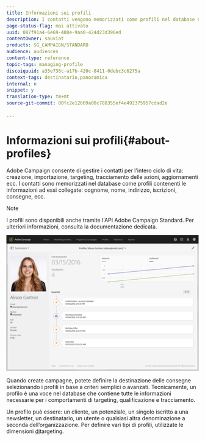 ```yaml
---
title: Informazioni sui profili
description: I contatti vengono memorizzati come profili nel database Campaign e aggiornati per l'intero ciclo di vita.
page-status-flag: mai attivato
uuid: 087f91a4-6e69-488e-9aa0-424d23d396ed
contentOwner: sauviat
products: SG_CAMPAIGN/STANDARD
audience: audiences
content-type: reference
topic-tags: managing-profile
discoiquuid: a35e736c-a17b-420c-8411-0debc3c6275a
context-tags: destinatario,panoramica
internal: n
snippet: y
translation-type: tm+mt
source-git-commit: 00fc2e12669a00c788355ef4e492375957cdad2e

---
```



# Informazioni sui profili{#about-profiles}

Adobe Campaign consente di gestire i contatti per l'intero ciclo di vita: creazione, importazione, targeting, tracciamento delle azioni, aggiornamenti ecc. I contatti sono memorizzati nel database come profili contenenti le informazioni ad essi collegate: cognome, nome, indirizzo, iscrizioni, consegne, ecc.

>[!NOTE]
>
>I profili sono disponibili anche tramite l'API Adobe Campaign Standard. Per ulteriori informazioni, consulta la documentazione [](https://final-docs.campaign.adobe.com/doc/standard/en/api/ACS_API.html#retrieving-profiles) dedicata.

![](assets/marketing_history.png)

Quando create campagne, potete definire la destinazione delle consegne selezionando i profili in base a criteri semplici o avanzati. Tecnicamente, un profilo è una voce nel database che contiene tutte le informazioni necessarie per i comportamenti di targeting, qualificazione e tracciamento.

Un profilo può essere: un cliente, un potenziale, un singolo iscritto a una newsletter, un destinatario, un utente o qualsiasi altra denominazione a seconda dell’organizzazione. Per definire vari tipi di profili, utilizzate le dimensioni [di](../../automating/using/query.md#targeting-dimensions-and-resources)targeting.


